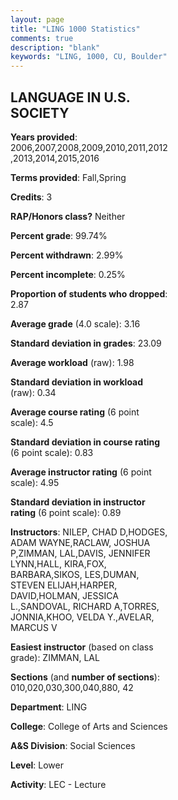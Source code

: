 ```yaml
---
layout: page
title: "LING 1000 Statistics"
comments: true
description: "blank"
keywords: "LING, 1000, CU, Boulder"
--- 
```

<head>
<script src="https://ajax.googleapis.com/ajax/libs/jquery/2.1.3/jquery.min.js"></script>
<script src="https://dl.dropboxusercontent.com/s/pc42nxpaw1ea4o9/highcharts.js?dl=0"></script>
<!-- <script src="../assets/js/highcharts.js"></script> -->
<style type="text/css">@font-face {
	font-family: "Bebas Neue";
	src: url(https://www.filehosting.org/file/details/544349/BebasNeue%20Regular.otf) format("opentype");
	}
	h1.Bebas { 
		font-family: "Bebas Neue", Verdana, Tahoma;
	}
</style>
</head>
<body>
	<div id="container" style="float: right; width: 45%; height: 88%; margin-left: 2.5%; margin-right: 2.5%;"></div>
	<script language="JavaScript">
		$(document).ready(function() {
		var chart = {type: 'column'};
		var title = {text: 'Grade Distribution'};
		var xAxis = {categories: ['A','B','C','D','F'],crosshair: true};
		var yAxis = {min: 0,title: {text: 'Percentage'}};
		var tooltip = {headerFormat: '<center><b><span style="font-size:20px">{point.key}</span></b></center>',
		               pointFormat: '<td style="padding:0"><b>{point.y:.1f}%</b></td>',
		               footerFormat: '</table>',shared: true,useHTML: true};
		var plotOptions = {column: {pointPadding: 0.0,borderWidth: 0}};  
		var credits = {enabled: false};var series= [{name: 'Percent',data: [44.46,38.84,10.6,3.23,2.86,]}];
		var json = {};
		json.chart = chart;
		json.title = title;
		json.tooltip = tooltip;
		json.xAxis = xAxis;
		json.yAxis = yAxis;  
		json.series = series;
		json.plotOptions = plotOptions;  
		json.credits = credits;
		$('#container').highcharts(json);
	});
	</script>
</body>
			   
## LANGUAGE IN U.S. SOCIETY

**Years provided**: 2006,2007,2008,2009,2010,2011,2012,2013,2014,2015,2016

**Terms provided**: Fall,Spring

**Credits**: 3

**RAP/Honors class?** Neither

**Percent grade**: 99.74%

**Percent withdrawn**: 2.99%

**Percent incomplete**: 0.25%

**Proportion of students who dropped**: 2.87

**Average grade** (4.0 scale): 3.16

**Standard deviation in grades**: 23.09

**Average workload** (raw): 1.98

**Standard deviation in workload** (raw): 0.34

**Average course rating** (6 point scale): 4.5

**Standard deviation in course rating** (6 point scale): 0.83

**Average instructor rating** (6 point scale): 4.95

**Standard deviation in instructor rating** (6 point scale): 0.89

**Instructors**: NILEP, CHAD D,HODGES, ADAM WAYNE,RACLAW, JOSHUA P,ZIMMAN, LAL,DAVIS, JENNIFER LYNN,HALL, KIRA,FOX, BARBARA,SIKOS, LES,DUMAN, STEVEN ELIJAH,HARPER, DAVID,HOLMAN, JESSICA L.,SANDOVAL, RICHARD A,TORRES, JONNIA,KHOO, VELDA Y.,AVELAR, MARCUS V

**Easiest instructor** (based on class grade): ZIMMAN, LAL

**Sections** (and **number of sections**): 010,020,030,300,040,880, 42

**Department**: LING

**College**: College of Arts and Sciences

**A&S Division**: Social Sciences

**Level**: Lower

**Activity**: LEC - Lecture